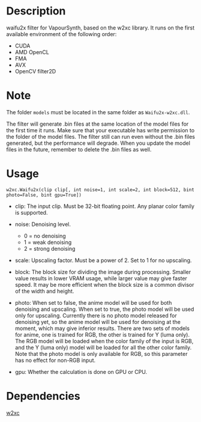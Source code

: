 Description
===========

waifu2x filter for VapourSynth, based on the w2xc library. It runs on the first available environment of the following order:
* CUDA
* AMD OpenCL
* FMA
* AVX
* OpenCV filter2D


Note
====
The folder `models` must be located in the same folder as `Waifu2x-w2xc.dll`.

The filter will generate .bin files at the same location of the model files for the first time it runs. Make sure that your executable has write permission to the folder of the model files. The filter still can run even without the .bin files generated, but the performance will degrade. When you update the model files in the future, remember to delete the .bin files as well.


Usage
=====

    w2xc.Waifu2x(clip clip[, int noise=1, int scale=2, int block=512, bint photo=False, bint gpu=True])

* clip: The input clip. Must be 32-bit floating point. Any planar color family is supported.

* noise: Denoising level.
  * 0 = no denoising
  * 1 = weak denoising
  * 2 = strong denoising

* scale: Upscaling factor. Must be a power of 2. Set to 1 for no upscaling.

* block: The block size for dividing the image during processing. Smaller value results in lower VRAM usage, while larger value may give faster speed. It may be more efficient when the block size is a common divisor of the width and height.

* photo: When set to false, the anime model will be used for both denoising and upscaling. When set to true, the photo model will be used only for upscaling. Currently there is no photo model released for denoising yet, so the anime model will be used for denoising at the moment, which may give inferior results. There are two sets of models for anime, one is trained for RGB, the other is trained for Y (luma only). The RGB model will be loaded when the color family of the input is RGB, and the Y (luma only) model will be loaded for all the other color family. Note that the photo model is only available for RGB, so this parameter has no effect for non-RGB input.

* gpu: Whether the calculation is done on GPU or CPU.


Dependencies
============
[w2xc](https://github.com/tanakamura/waifu2x-converter-cpp)
